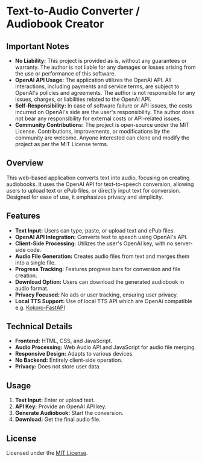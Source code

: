 # Text-to-Audio Converter / Audiobook Creator

## Important Notes

- **No Liability:** This project is provided as is, without any guarantees or warranty. The author is not liable for any damages or losses arising from the use or performance of this software.
- **OpenAI API Usage:** The application utilizes the OpenAI API. All interactions, including payments and service terms, are subject to OpenAI's policies and agreements. The author is not responsible for any issues, charges, or liabilities related to the OpenAI API.
- **Self-Responsibility:** In case of software failure or API issues, the costs incurred on OpenAI's side are the user's responsibility. The author does not bear any responsibility for external costs or API-related issues.
- **Community Contributions:** The project is open-source under the MIT License. Contributions, improvements, or modifications by the community are welcome. Anyone interested can clone and modify the project as per the MIT License terms.

## Overview

This web-based application converts text into audio, focusing on creating audiobooks. It uses the OpenAI API for text-to-speech conversion, allowing users to upload text or ePub files, or directly input text for conversion. Designed for ease of use, it emphasizes privacy and simplicity.

## Features

- **Text Input:** Users can type, paste, or upload text and ePub files.
- **OpenAI API Integration:** Converts text to speech using OpenAI's API.
- **Client-Side Processing:** Utilizes the user's OpenAI key, with no server-side code.
- **Audio File Generation:** Creates audio files from text and merges them into a single file.
- **Progress Tracking:** Features progress bars for conversion and file creation.
- **Download Option:** Users can download the generated audiobook in audio format.
- **Privacy Focused:** No ads or user tracking, ensuring user privacy.
- **Local TTS Support:** Use of local TTS API which are OpenAi compatible e.g. [Kokoro-FastAPI](https://github.com/remsky/Kokoro-FastAPI)

## Technical Details

- **Frontend:** HTML, CSS, and JavaScript.
- **Audio Processing:** Web Audio API and JavaScript for audio file merging.
- **Responsive Design:** Adapts to various devices.
- **No Backend:** Entirely client-side operation.
- **Privacy:** Does not store user data.

## Usage

1. **Text Input:** Enter or upload text.
2. **API Key:** Provide an OpenAI API key.
3. **Generate Audiobook:** Start the conversion.
4. **Download:** Get the final audio file.

## License

Licensed under the [MIT License](LICENSE).
